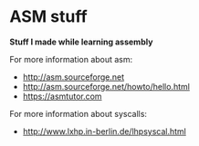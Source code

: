 # ASM stuff
**Stuff I made while learning assembly**

For more information about asm:
  - http://asm.sourceforge.net
  - http://asm.sourceforge.net/howto/hello.html
  - https://asmtutor.com

For more information about syscalls:
  - http://www.lxhp.in-berlin.de/lhpsyscal.html
